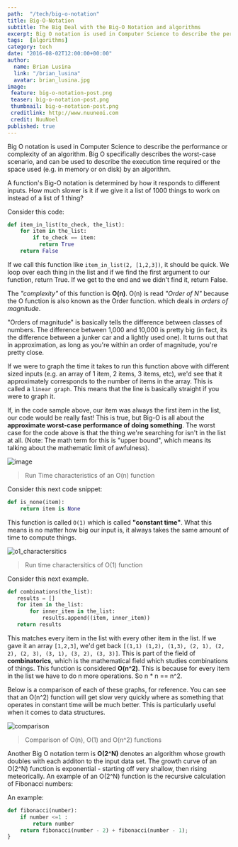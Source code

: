 ```yaml
---
path:  "/tech/big-o-notation"
title: Big-O-Notation
subtitle: The Big Deal with the Big-O Notation and algorithms
excerpt: Big O notation is used in Computer Science to describe the performance or complexity of an algorithm. Big O specifically describes the worst-case scenario, and can be used to describe the execution time required or the space used (e.g. in memory or on disk) by an algorithm.
tags:  [algorithms]
category: tech
date: "2016-08-02T12:00:00+00:00"
author:
  name: Brian Lusina
  link: "/brian_lusina"
  avatar: brian_lusina.jpg
image:
 feature: big-o-notation-post.png
 teaser: big-o-notation-post.png
 thumbnail: big-o-notation-post.png
 creditlink: http://www.nuuneoi.com
 credit: NuuNoel
published: true
---
```


Big O notation is used in Computer Science to describe the performance or complexity of an algorithm. Big O specifically describes the worst-case scenario, and can be used to describe the execution time required or the space used (e.g. in memory or on disk) by an algorithm.

A function's Big-O notation is determined by how it responds to different inputs. How much slower is it if we give it a list of 1000 things to work on instead of a list of 1 thing?

Consider this code:

```python
def item_in_list(to_check, the_list):
    for item in the_list:
        if to_check == item:
          return True
    return False
```

If we call this function like `item_in_list(2, [1,2,3])`, it should be quick. We loop over each thing in the list and if we find the first argument to our function, return True. If we get to the end and we didn't find it, return False.

The _"complexity"_ of this function is **O(n)**. O(n) is read _"Order of N"_ because the O function is also known as the Order function. which deals in _orders of magnitude_.

"Orders of magnitude" is basically tells the difference between classes of numbers. The difference between 1,000 and 10,000 is pretty big (in fact, its the difference between a junker car and a lightly used one). It turns out that in approximation, as long as you're within an order of magnitude, you're pretty close.

If we were to graph the time it takes to run this function above with different sized inputs (e.g. an array of 1 item, 2 items, 3 items, etc), we'd see that it approximately corresponds to the number of items in the array. This is called a `linear graph`. This means that the line is basically straight if you were to graph it.

If, in the code sample above, our item was always the first item in the list, our code would be really fast! This is true, but Big-O is all about the **approximate worst-case performance of doing something**. The worst case for the code above is that the thing we're searching for isn't in the list at all. (Note: The math term for this is "upper bound", which means its talking about the mathematic limit of awfulness).

![image](https://justin.abrah.ms/static/images/o_n__plot.png 'Run Time Characteristics of an O(n) function')

> Run Time characteristics of an O(n) function

Consider this next code snippet:

```python
def is_none(item):
    return item is None
```

This function is called `O(1)` which is called **"constant time"**. What this means is no matter how big our input is, it always takes the same amount of time to compute things.

![o1_charactersitics](https://justin.abrah.ms/static/images/o_1__plot.png 'Run time characteristics of O(1) function')

> Run time charactersitics of O(1) function

Consider this next example.

```python
def combinations(the_list):
   results = []
   for item in the_list:
       for inner_item in the_list:
           results.append((item, inner_item))
   return results
```

This matches every item in the list with every other item in the list. If we gave it an array `[1,2,3]`, we'd get back `[(1,1) (1,2), (1,3), (2, 1), (2, 2), (2, 3), (3, 1), (3, 2), (3, 3)]`. This is part of the field of **combinatorics**, which is the mathematical field which studies combinations of things. This function is considered **O(n^2)**. This is because for every item in the list we have to do n more operations. So n \* n == n^2.

Below is a comparison of each of these graphs, for reference. You can see that an O(n^2) function will get slow very quickly where as something that operates in constant time will be much better. This is particularly useful when it comes to data structures.

![comparison](https://justin.abrah.ms/static/images/runtime_comparison.png)

> Comparison of O(n), O(1) and O(n^2) functions

Another Big O notation term is **O(2^N)** denotes an algorithm whose growth doubles with each additon to the input data set. The growth curve of an O(2^N) function is exponential - starting off very shallow, then rising meteorically. An example of an O(2^N) function is the recursive calculation of Fibonacci numbers:

An example:

```python
def fibonacci(number):
	if number <=1 :
		return number
    return fibonacci(number - 2) + fibonacci(number - 1);
}
```
